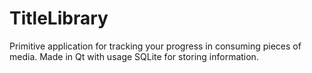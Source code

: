 # TitleLibrary
 Primitive application for tracking your progress in consuming pieces of media.
 Made in Qt with usage SQLite for storing information.
